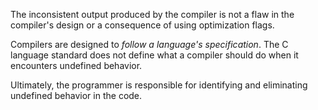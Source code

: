 The inconsistent output produced by the compiler is not a flaw in the compiler's design or a consequence of using optimization flags.

Compilers are designed to *follow a language's specification*. The C language standard does not define what a compiler should do when it encounters undefined behavior.

Ultimately, the programmer is responsible for identifying and eliminating undefined behavior in the code.